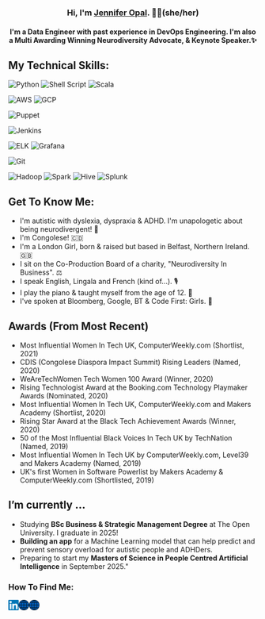 
<h3 align="center">
    Hi, I'm <a href="http://jenniferopal.com/" target="_blank" rel="noreferrer">Jennifer Opal</a>. 👋🏾(she/her)
</h3>

<h4 align="center">
    I'm a Data Engineer with past experience in DevOps Engineering. I'm also a Multi Awarding Winning Neurodiversity Advocate, & Keynote Speaker.✨
</h4>

## My Technical Skills: 

![Python](https://img.shields.io/badge/Code-Python-informational?style=flat&logo=Python&color=ffdd54)
![Shell Script](https://img.shields.io/badge/Code-Shell_Script-informational?style=flat&logo=Shell_Script&color=23121011)
![Scala](https://img.shields.io/badge/Code-Scala-informational?style=flat&logo=Scala&color=23DC322F)

![AWS](https://img.shields.io/badge/Cloud-AWS-informational?style=flat&logo=AWS&color=23FF9900)
![GCP](https://img.shields.io/badge/Cloud-GCP-informational?style=flat&logo=GCP&color=2274A5)

![Puppet](https://img.shields.io/badge/Config-Puppet-informational?style=flat&logo=Puppet&color=FC440F)

![Jenkins](https://img.shields.io/badge/CICD-Jenkins-informational?style=flat&logo=Jenkins&color=C47AC0)

![ELK](https://img.shields.io/badge/Logging-ELK-informational?style=flat&logo=ELK&color=DEBAC0)
![Grafana](https://img.shields.io/badge/Monitoring-Grafana-informational?style=flat&logo=Grafana&color=81F4E1)

![Git](https://img.shields.io/badge/Version-Git-informational?style=flat&logo=Git&color=FF729F)

![Hadoop](https://img.shields.io/badge/Data-Hadoop-informational?style=flat&logo=Hadoop&color=E7DFC6)
![Spark](https://img.shields.io/badge/Data-Spark-informational?style=flat&logo=Spark&color=6DD3CE)
![Hive](https://img.shields.io/badge/Data-Hive-informational?style=flat&logo=Hive&color=F7A278)
![Splunk](https://img.shields.io/badge/Data-Splunk-informational?style=flat&logo=Splunk&color=351E29)

## Get To Know Me:

- I'm autistic with dyslexia, dyspraxia & ADHD. I'm unapologetic about being neurodivergent! 🧠
- I'm Congolese! 🇨🇩
- I'm a London Girl, born & raised but based in Belfast, Northern Ireland. 🇬🇧
- I sit on the Co-Production Board of a charity, "Neurodiversity In Business". ⚖️
- I speak English, Lingala and French (kind of...). 🎙
- I play the piano & taught myself from the age of 12. 🎹
- I've spoken at Bloomberg, Google, BT & Code First: Girls. 🧡

## Awards (From Most Recent)

- Most Influential Women In Tech UK, ComputerWeekly.com (Shortlist, 2021)
- CDIS (Congolese Diaspora Impact Summit) Rising Leaders (Named, 2020)
- WeAreTechWomen Tech Women 100 Award (Winner, 2020)
- Rising Technologist Award at the Booking.com Technology Playmaker Awards (Nominated, 2020)
- Most Influential Women In Tech UK, ComputerWeekly.com and Makers Academy (Shortlist, 2020)
- Rising Star Award at the Black Tech Achievement Awards (Winner, 2020)
- 50 of the Most Influential Black Voices In Tech UK by TechNation (Named, 2019)
- Most Influential Women In Tech UK by ComputerWeekly.com, Level39 and Makers Academy (Named, 2019)
- UK's first Women in Software Powerlist by Makers Academy & ComputerWeekly.com (Shortlisted, 2019)

## I’m currently ...

- Studying **BSc Business & Strategic Management Degree** at The Open University. I graduate in 2025!
- **Building an app** for a Machine Learning model that can help predict and prevent sensory overload for autistic people and ADHDers. 
- Preparing to start my **Masters of Science in People Centred Artificial Intelligence** in September 2025."

### How To Find Me:

<a href="https://www.linkedin.com/in/jenniferopal/"><img align="left" src="https://raw.githubusercontent.com/jenniferopal/jenniferopal/main/images/linkedin.svg" alt="Jennifer Opal | LinkedIn" width="21px"/></a>

<a href="http://jenniferopal.com/"><img align="left" src="https://raw.githubusercontent.com/jenniferopal/jenniferopal/main/images/internet.svg" alt="Jennifer Opal | Official Blog and Website" width="21px"/></a>

<a href="http://databutmakeithuman.com/"><img align="left" src="https://raw.githubusercontent.com/jenniferopal/jenniferopal/main/images/internet.svg" alt="Data But Make It Human | Blog & Portfolio Focused on AI, Data and ADHD" width="21px"/></a>

